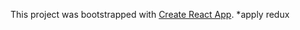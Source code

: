 This project was bootstrapped with [Create React App](https://github.com/facebook/create-react-app).
*apply redux

